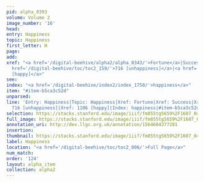 ```yaml
---
pid: alpha_0393
volume: Volume 2
image_number: '16'
head: 
entry: Happiness
topic: Happiness
first_letter: H
page: 
add: 
xref: "<a href='/digital-beehive/alpha2/alpha_0343/'>Fortune</a>|Success|Unhappiness|<a
  href='/digital-beehive/toc/toc2_159/'>716 [unhappiness]</a>|<a href='/digital-beehive/toc/toc2_215/'>1106
  [happy]</a>"
see: 
index: "<a href='/digital-beehive/index2/index_1750/'>happiness</a>"
item: "#item-b5ca3c52d"
unparsed: 
line: 'Entry: Happiness|Topic: Happiness|Xref: Fortune|Xref: Success|Xref: Unhappiness|Xref:
  716 [unhappiness]|Xref: 1106 [happy]|Index: happiness|#item-b5ca3c52d'
selection: https://stacks.stanford.edu/image/iiif/fm855tg5659%2F1607_0483/789,3807,2931,520/full/0/default.jpg
full_image: https://stacks.stanford.edu/image/iiif/fm855tg5659%2F1607_0483/full/full/0/default.jpg
annotation_uri: http://dev.llgc.org.uk/annotation/1564604377281
insertion: 
thumbnail: https://stacks.stanford.edu/image/iiif/fm855tg5659%2F1607_0483/789,3807,600,180/250,/0/default.jpg
label: Happiness
location: "<a href='/digital-beehive/toc/toc2_006/'>Full Page</a>"
num_match: 
order: '124'
layout: alpha_item
collection: alpha2
---
```

